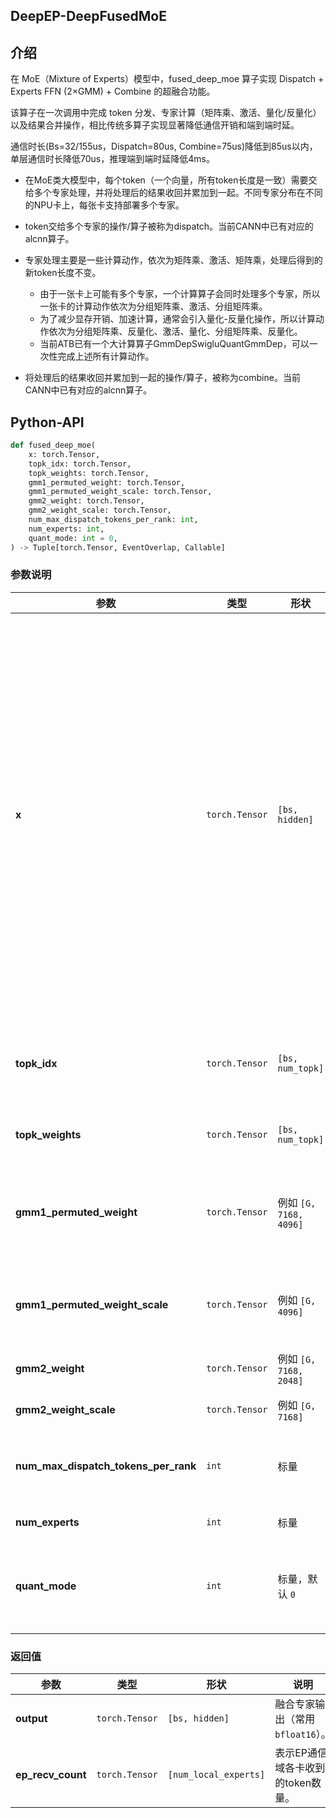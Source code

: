 <h2 align="left">
DeepEP-DeepFusedMoE
</h2>


## 介绍
在 MoE（Mixture of Experts）模型中，fused_deep_moe 算子实现 Dispatch + Experts FFN (2×GMM) + Combine 的超融合功能。

该算子在一次调用中完成 token 分发、专家计算（矩阵乘、激活、量化/反量化）以及结果合并操作，相比传统多算子实现显著降低通信开销和端到端时延。

通信时长(Bs=32/155us，Dispatch=80us, Combine=75us)降低到85us以内，单层通信时长降低70us，推理端到端时延降低4ms。

* 在MoE类大模型中，每个token（一个向量，所有token长度是一致）需要交给多个专家处理，并将处理后的结果收回并累加到一起。不同专家分布在不同的NPU卡上，每张卡支持部署多个专家。

* token交给多个专家的操作/算子被称为dispatch。当前CANN中已有对应的alcnn算子。
* 专家处理主要是一些计算动作，依次为矩阵乘、激活、矩阵乘，处理后得到的新token长度不变。
  * 由于一张卡上可能有多个专家，一个计算算子会同时处理多个专家，所以一张卡的计算动作依次为分组矩阵乘、激活、分组矩阵乘。
  * 为了减少显存开销、加速计算，通常会引入量化-反量化操作，所以计算动作依次为分组矩阵乘、反量化、激活、量化、分组矩阵乘、反量化。
  * 当前ATB已有一个大计算算子GmmDepSwigluQuantGmmDep，可以一次性完成上述所有计算动作。
* 将处理后的结果收回并累加到一起的操作/算子，被称为combine。当前CANN中已有对应的alcnn算子。

## Python-API
```python
def fused_deep_moe(
    x: torch.Tensor,
    topk_idx: torch.Tensor,
    topk_weights: torch.Tensor,
    gmm1_permuted_weight: torch.Tensor,
    gmm1_permuted_weight_scale: torch.Tensor,
    gmm2_weight: torch.Tensor,
    gmm2_weight_scale: torch.Tensor,
    num_max_dispatch_tokens_per_rank: int,
    num_experts: int,
    quant_mode: int = 0,
) -> Tuple[torch.Tensor, EventOverlap, Callable]
```

### 参数说明
| 参数 | 类型 | 形状 | 说明                                                                                                                                                                                                                        |
|------|------|------|---------------------------------------------------------------------------------------------------------------------------------------------------------------------------------------------------------------------------|
| **x** | `torch.Tensor` | `[bs, hidden]` | 输入 token 表示，每行一个 token 的隐藏向量（常用 `bfloat16`）。<br><br>• <b>bs</b>（batch size）取值范围为 **[1,256]**。<br>• <b>hidden</b> 表示隐藏维度大小，通常取决于模型隐层宽度（如 2048、4096、6144、7168 等）。<br> 取值范围 **[512, 7168]**，且必须能被 **32** 整除，以满足底层矩阵乘与通信对齐要求。 |
| **topk_idx** | `torch.Tensor` | `[bs, num_topk]` | 每个 token 的专家索引，`int64` 类型。若值为 `-1` 表示该 token 不分发。                                                                                                                                                                         |
| **topk_weights** | `torch.Tensor` | `[bs, num_topk]` | 合并专家输出的加权系数（`float32`）。                                                                                                                                                                                                   |
| **gmm1_permuted_weight** | `torch.Tensor` | 例如 `[G, 7168, 4096]` | 第一阶段（上投）专家权重，已做 permute 以适配 Grouped MatMul。                                                                                                                                                                               |
| **gmm1_permuted_weight_scale** | `torch.Tensor` | 例如 `[G, 4096]` | 第一阶段权重量化 scale，量化模式下必需（`float32`）。                                                                                                                                                                                        |
| **gmm2_weight** | `torch.Tensor` | 例如 `[G, 7168, 2048]` | 第二阶段（下投）专家权重。                                                                                                                                                                                                             |
| **gmm2_weight_scale** | `torch.Tensor` | 例如 `[G, 7168]` | 第二阶段权重量化 scale。                                                                                                                                                                                                           |
| **num_max_dispatch_tokens_per_rank** | `int` | 标量 | 每个 rank 最多分发的 token 数，用于 buffer/内存分配。                                                                                                                                                                                     |
| **num_experts** | `int` | 标量 | 全局专家总数。                                                                                                                                                                                                                   |
| **quant_mode** | `int` | 标量，默认 `0` | 量化模式开关：`0` 表示关闭量化；非 `0` 表示启用量化/FP8 流程。                                                                                                                                                                                    |


### 返回值
| 参数                              | 类型             | 形状                         | 说明                     |
|---------------------------------| -------------- | -------------------------- |------------------------|
| **output**                      | `torch.Tensor` | `[bs, hidden]`             | 融合专家输出（常用 `bfloat16`）。 |
| **ep_recv_count**               | `torch.Tensor` | `[num_local_experts]`           | 表示EP通信域各卡收到的token数量。   |
